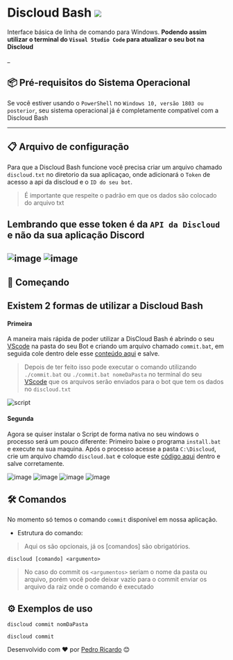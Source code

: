 # Discloud Bash ![](https://cdn.discordapp.com/attachments/919212099912212540/926483349554470962/pragit.svg)
 Interface básica de linha de comando para Windows. **Podendo assim utilizar o terminal do  `Visual Studio Code` para atualizar o seu bot na Discloud**
 
 
 _
## 📦 Pré-requisitos do Sistema Operacional
 
Se você estiver usando o  `PowerShell` no `Windows 10, versão 1803 ou posterior`, seu sistema operacional já é completamente compatível com a Discloud Bash

--- 
## 📋 Arquivo de configuração
 
Para que a Discloud Bash funcione você precisa criar um arquivo chamado `discloud.txt` no diretorio da sua aplicaçao, onde adicionará o  `Token` de acesso a api da discloud  e o    `ID do seu bot`.
> É importante que respeite o padrão em que os dados são colocado do arquivo txt

Lembrando que esse token é da `API da Discloud` e não da sua aplicação Discord
-- 
![image](https://user-images.githubusercontent.com/36576303/147795407-e3464469-33c8-4c26-b0cf-a029dba24491.png)
![image](https://user-images.githubusercontent.com/36576303/147795563-6043ccc1-a8bf-4eb2-a8f7-ee13daeec4f0.png)
 ---
## 🚀 Começando

Existem 2 formas de utilizar a Discloud Bash 
--
#### Primeira
A maneira mais rápida de poder utilizar a DisCloud Bash é abrindo o seu [VScode](https://code.visualstudio.com) na pasta do seu Bot e criando um arquivo chamado `commit.bat`, em seguida cole dentro dele esse [conteúdo aqui](https://raw.githubusercontent.com/discloud/bash/main/system/windows/commit.bat) e salve.

> Depois de ter feito isso pode executar o comando utilizando  `./commit.bat` ou `./commit.bat nomeDaPasta` no terminal do seu [VScode](https://code.visualstudio.com) que os arquivos serão enviados para o bot que tem os dados no `discloud.txt`

![script](https://user-images.githubusercontent.com/36576303/147828311-f4a86c11-be56-4f93-af59-a5bb9c863167.gif)

#### Segunda
Agora se quiser instalar o Script de forma nativa no seu windows o processo será um pouco diferente:
Primeiro baixe o programa `install.bat` e execute na sua maquina.
Após o processo acesse a pasta `C:\Discloud`, crie um arquivo chamdo `discloud.bat` e coloque este [código aqui](https://raw.githubusercontent.com/discloud/bash/main/system/windows/discloud.bat) dentro e salve corretamente.

![image](https://user-images.githubusercontent.com/36576303/147798522-14db0dcf-de9d-4785-be9a-686abb0893d7.png)
![image](https://user-images.githubusercontent.com/36576303/147798223-2eb14070-c1b0-4594-b9cc-e2b37caf1e96.png)
![image](https://user-images.githubusercontent.com/36576303/147798270-0b341168-c41c-4fdf-9fae-58f0757d0d55.png)
![image](https://user-images.githubusercontent.com/36576303/147798369-8404cd75-5b9a-4bbe-a2e5-ae55bc81223f.png)
 
## 🛠️ Comandos
 
No momento só temos o comando `commit` disponível em nossa aplicação.
 
- Estrutura do comando:
 
> Aqui os <argumentos> são opcionais, já os [comandos] são obrigatórios.
 
```
discloud [comando] <argumento>
```
> No caso do commit os `<argumentos>` seriam o nome da pasta ou arquivo, porém você pode deixar vazio para o commit enviar os arquivo da raiz onde o comando é executado
 
 
## ⚙️ Exemplos de uso
 
```
discloud commit nomDaPasta

discloud commit
```










Desenvolvido com ❤️ por [Pedro Ricardo](https://youtube.com/pedroricardor) 😊

